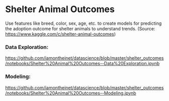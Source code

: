 # Shelter Animal Outcomes

Use features like breed, color, sex, age, etc. to create models for predicting the adoption outcome for shelter animals to understand trends. (Source: https://www.kaggle.com/c/shelter-animal-outcomes)

### Data Exploration:

https://github.com/iamontheinet/datascience/blob/master/shelter_outcomes/notebooks/Shelter%20Animal%20Outcomes--Data%20Exploration.ipynb

### Modeling:

https://github.com/iamontheinet/datascience/blob/master/shelter_outcomes/notebooks/Shelter%20Animal%20Outcomes--Modeling.ipynb 
